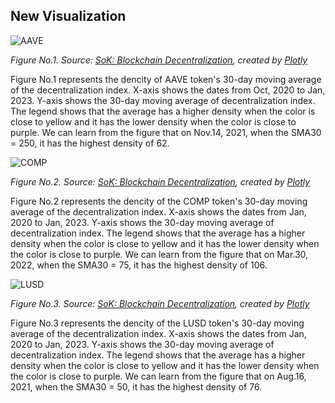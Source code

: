 ## New  Visualization

![AAVE](https://github.com/yutongquan/portfolio/blob/main/code/image/figure%201.png)

*Figure No.1. Source: [SoK: Blockchain Decentralization](https://github.com/SciEcon/SoK_Blockchain_Decentralization/), created by [Plotly](https://plotly.com/python/)*

Figure No.1 represents the dencity of AAVE token's 30-day moving average of the decentralization index. X-axis shows the dates from Oct, 2020 to Jan, 2023. Y-axis shows the 30-day moving average of decentralization index. The legend shows that the average has a higher density when the color is close to yellow and it has the lower density when the color is close to purple. We can learn from the figure that on Nov.14, 2021, when the SMA30 = 250, it has the highest density of 62.

![COMP](https://github.com/yutongquan/portfolio/blob/main/code/image/figure%202.png)

*Figure No.2. Source: [SoK: Blockchain Decentralization](https://github.com/SciEcon/SoK_Blockchain_Decentralization/), created by [Plotly](https://plotly.com/python/)*

Figure No.2 represents the dencity of the COMP token's 30-day moving average of the decentralization index. X-axis shows the dates from Jan, 2020 to Jan, 2023. Y-axis shows the 30-day moving average of decentralization index. The legend shows that the average has a higher density when the color is close to yellow and it has the lower density when the color is close to purple. We can learn from the figure that on Mar.30, 2022, when the SMA30 = 75, it has the highest density of 106.

![LUSD](https://github.com/yutongquan/portfolio/blob/main/code/image/figure%203.png)

*Figure No.3. Source: [SoK: Blockchain Decentralization](https://github.com/SciEcon/SoK_Blockchain_Decentralization/), created by [Plotly](https://plotly.com/python/)*

Figure No.3 represents the dencity of the LUSD token's 30-day moving average of the decentralization index. X-axis shows the dates from Jan, 2020 to Jan, 2023. Y-axis shows the 30-day moving average of decentralization index. The legend shows that the average has a higher density when the color is close to yellow and it has the lower density when the color is close to purple. We can learn from the figure that on Aug.16, 2021, when the SMA30 = 50, it has the highest density of 76.
